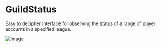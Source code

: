 # GuildStatus
Easy to decipher interface for observing the status of a range of player accounts in a specified league.

![Image](http://i.imgur.com/whkLu7y.png)
